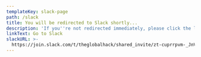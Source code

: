 ```yaml
---
templateKey: slack-page
path: /slack
title: You will be redirected to Slack shortly...
description: 'If you''re not redirected immediately, please click the link below.'
linkText: Go to Slack
slackURL: >-
  https://join.slack.com/t/theglobalhack/shared_invite/zt-cuprrpvm-_JnVgAFazJxFmr4Tc0dZXw/
---
```

